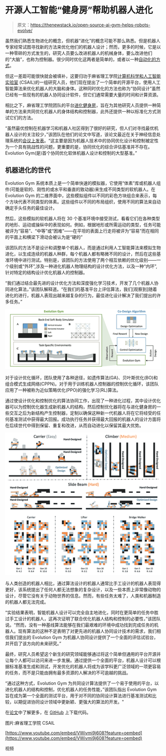 # 开源人工智能“健身房”帮助机器人进化

> 原文：<https://thenewstack.io/open-source-ai-gym-helps-robots-evolve/>

虽然我们熟悉生物进化的概念，但机器“进化”的概念可能不那么熟悉。但是机器人专家经常试图寻找新的方法来优化他们的机器人设计；然而，更多的时候，它是以一种零碎的方式发生的，研究人员要么改进机器人的机械身体，要么改进他们的“大脑”，也称为控制器。很少同时优化这两者是简单的，或者以一种[自动化的方式](https://thenewstack.io/mit-machine-learning-uses-graph-grammar-to-automate-and-optimize-robot-design/)。

但这一差距可能很快就会被填补，这要归功于麻省理工学院[计算机科学和人工智能实验室](https://www.csail.mit.edu/) (CSAIL)的一组研究人员，他们现在提出了一个简单的开源平台，使用人工智能算法来优化机器人的大脑和身体。这种同时优化的方法也称为“协同设计”虽然已经有一些现有的机器人协同设计软件，但它们通常需要大量的时间和计算资源。

相比之下，麻省理工学院团队的平台[进化健身房](https://evolutiongym.github.io/)，旨在为其他研究人员提供一种简单的方法来共同优化机器人的身体结构和控制器，此外还提供一种以标准化方式测试它们的方法。

“虽然最优控制在机器学习和机器人社区得到了很好的研究，但人们对寻找最优机器人设计的关注较少，”该团队在他们的论文中写道，该论文最近在关于神经信息处理系统的[会议上发表](https://nips.cc/)。“这主要是因为机器人技术中的协同优化设计和控制被定性为一个具有挑战性的问题，更重要的是，协同优化的综合评估基准并不存在。Evolution Gym(是)首个协同优化软体机器人设计和控制的大型基准。”

## 机器进化的世代

Evolution Gym 系统本质上是一个简单快速的模拟器，它使用“体素”库或机器人组件(可能是软的、刚性的或水平和垂直的致动器)来生成不同类型的软机器人。在 Evolution Gym 的二维界面中，这些模拟组件以不同的彩色方块组合来表示，每个方块代表不同类型的体素。这些组件以不同的布局组织，使用不同的算法来自动确定手头任务的最佳设计。

然后，这些模拟的软机器人将在 30 个基准环境中接受测试，看看它们在各种类型的地形、运动或操纵中的表现如何。例如，根据地形或所需运动的类型，任务可能被评为“容易”、“中等”或“困难”——在平坦的表面上行走将被评为“容易”而在相同的平面上和横梁下滑动会被认为是“硬的”

该团队的方法不是设计和调整单个机器人，而是通过利用人工智能算法来模拟生物进化，以生成连续的机器人种群，每个机器人都有略微不同的设计，然后在这些基准环境中进行测试。特别是，该团队的方法使用了两个相互依赖的优化级别——一个级别或“外环”,涉及一种进化机器人物理结构的设计优化方法，以及一种“内环”,针对特定的结构设计优化机器人的控制器。

“我们通过结合最先进的设计优化方法和深度强化学习技术，开发了几个机器人协同进化算法，”该团队解释道。“在我们的基准平台上评估算法，我们[观察到]随着进化的进行，机器人表现出越来越复杂的行为，最佳进化设计解决了我们提出的许多任务。”

![](img/bc9e894c7a549fe1fe788123ec2a4165.png)

对于设计优化循环，团队使用了各种途径，如遗传算法(GA)、贝叶斯优化(BO)和组合模式生成网络(CPPN)。对于用于训练机器人控制器的控制优化循环，该团队应用了一种被称为近似策略优化(PPO)的强化学习(RL)算法。

通过使设计优化和控制优化的算法协同工作，出现了一种进化过程，其中设计优化器可以为控制优化器生成新机器人的结构，然后控制优化器将在与进化健身房的一些交互之后为新结构产生控制器，定制以确保这种新一代机器人将在它将经受的任何基准测试中获得最大回报。成功执行任务并获得最大回报的机器人的设计方面将在后续世代中得到保留、重复和改进，从而自动进化以保留其最大优势。

![](img/e68e93f6102f28b7764e3697f7d2154a.png)

与人类创造的机器人相比，通过算法设计的机器人通常比手工设计的机器人表现得更好，该系统提出了任何人都无法想象的复杂设计，以及一些本质上非常像动物的设计，尽管它没有关于动物世界的信息。然而，有些任务太难了，人类和机器制造的机器人都无法完成。

“实验结果表明，智能机器人设计可以完全自主地进化，同时在更简单的任务中胜过手工设计的机器人，这再次证明了联合优化机器人结构和控制的必要性，”该团队说。“然而，没有一种基线算法能够在我们最艰难的环境中成功找到完成任务的机器人。现有算法的这种不足表明了对更先进的机器人协同设计技术的需求，我们相信我们提出的 Evolution Gym 为机器人协同设计提供了一个全面的评估试验台，并开启了该方向的未来研究。”

最终，研究人员希望这个新生的研究领域能够通过将这个简单但通用的平台开源并让每个人都可以访问来进一步发展。通过提供一个全面的平台，机器人设计可以根据标准基准生成和测试，开发优化的机器人将成为该学科更广泛领域的一项更容易的任务，而不是只能由拥有最多资源的人解决的不可逾越的挑战。

“通过这种方式，Evolution Gym 为共同设计算法提供了一个易于使用的平台，以进化机器人的结构和控制，优化机器人的任务性能，”该团队指出 Evolution Gym 旨在成为第一个全面的测试平台，用于对不同的协同设计算法进行基准测试和比较，以期促进协同设计领域中更新颖、更强大的算法的开发。"

在[论文](https://papers.nips.cc/paper/2021/file/118921efba23fc329e6560b27861f0c2-Paper.pdf)中了解更多，在 [GitHub](https://evolutiongym.github.io/) 上下载代码。

图片:麻省理工学院 CSAIL

[https://www.youtube.com/embed/VWivmi9j608?feature=oembed](https://www.youtube.com/embed/VWivmi9j608?feature=oembed)

视频

<svg xmlns:xlink="http://www.w3.org/1999/xlink" viewBox="0 0 68 31" version="1.1"><title>Group</title> <desc>Created with Sketch.</desc></svg>